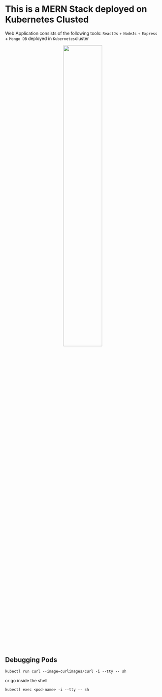 # This is a MERN Stack deployed on Kubernetes Clusted

Web Application consists of the following tools: `ReactJs` + `NodeJs` + `Express` + `Mongo DB` deployed in `Kubernetes`cluster

<p align="center">
  <img width="50%" height="50%" src="https://github.com/famasboy888/MERN_Kubernetes/assets/23441168/86f7a561-85c5-4e03-abdb-430126747c14">
</p>


## Debugging Pods

`kubectl run curl --image=curlimages/curl -i --tty -- sh`

or go inside the shell

`kubectl exec <pod-name> -i --tty -- sh`
